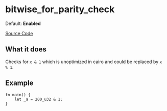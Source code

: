 # bitwise_for_parity_check

Default: **Enabled**

[Source Code](https://github.com/software-mansion/cairo-lint/tree/main/src/lints/bitwise_for_parity_check.rs#L28)

## What it does

Checks for `x & 1` which is unoptimized in cairo and could be replaced by `x % 1`.

## Example

```cairo
fn main() {
    let _a = 200_u32 & 1;
}
```
